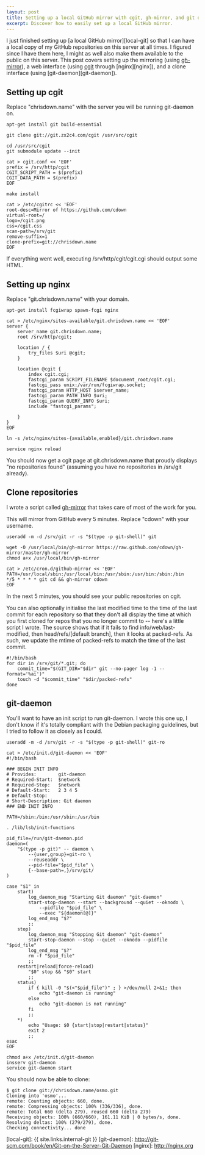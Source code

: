 ```yaml
---
layout: post
title: Setting up a local GitHub mirror with cgit, gh-mirror, and git daemon
excerpt: Discover how to easily set up a local GitHub mirror.
---
```


I just finished setting up [a local GitHub mirror][local-git] so that I can
have a local copy of my GitHub repositories on this server at all times. I
figured since I have them here, I might as well also make them available to the
public on this server. This post covers setting up the mirroring (using
[gh-mirror][gh-mirror]), a web interface (using [cgit][cgit] through
[nginx][nginx]), and a clone interface (using [git-daemon][git-daemon]).

## Setting up cgit

Replace "chrisdown.name" with the server you will be running git-daemon on.

    apt-get install git build-essential

    git clone git://git.zx2c4.com/cgit /usr/src/cgit

    cd /usr/src/cgit
    git submodule update --init

    cat > cgit.conf << 'EOF'
    prefix = /srv/http/cgit
    CGIT_SCRIPT_PATH = $(prefix)
    CGIT_DATA_PATH = $(prefix)
    EOF

    make install

    cat > /etc/cgitrc << 'EOF'
    root-desc=Mirror of https://github.com/cdown
    virtual-root=/
    logo=/cgit.png
    css=/cgit.css
    scan-path=/srv/git
    remove-suffix=1
    clone-prefix=git://chrisdown.name
    EOF

If everything went well, executing /srv/http/cgit/cgit.cgi should output some
HTML.

## Setting up nginx

Replace "git.chrisdown.name" with your domain.

    apt-get install fcgiwrap spawn-fcgi nginx

    cat > /etc/nginx/sites-available/git.chrisdown.name << 'EOF'
    server {
        server_name git.chrisdown.name;
        root /srv/http/cgit;

        location / {
            try_files $uri @cgit;
        }

        location @cgit {
            index cgit.cgi;
            fastcgi_param SCRIPT_FILENAME $document_root/cgit.cgi;
            fastcgi_pass unix:/var/run/fcgiwrap.socket;
            fastcgi_param HTTP_HOST $server_name;
            fastcgi_param PATH_INFO $uri;
            fastcgi_param QUERY_INFO $uri;
            include "fastcgi_params";

        }
    }
    EOF

    ln -s /etc/nginx/sites-{available,enabled}/git.chrisdown.name

    service nginx reload

You should now get a cgit page at git.chrisdown.name that proudly displays "no
repositories found" (assuming you have no repositories in /srv/git already).

## Clone repositories

I wrote a script called [gh-mirror][gh-mirror] that takes care of most of the
work for you.

This will mirror from GitHub every 5 minutes. Replace "cdown" with your
username.

    useradd -m -d /srv/git -r -s "$(type -p git-shell)" git

    wget -O /usr/local/bin/gh-mirror https://raw.github.com/cdown/gh-mirror/master/gh-mirror
    chmod a+x /usr/local/bin/gh-mirror

    cat > /etc/cron.d/github-mirror << 'EOF'
    PATH=/usr/local/sbin:/usr/local/bin:/usr/sbin:/usr/bin:/sbin:/bin
    */5 * * * * git cd && gh-mirror cdown
    EOF

In the next 5 minutes, you should see your public repositories on cgit.

You can also optionally initialise the last modified time to the time of the
last commit for each repository so that they don't all display the time at
which you first cloned for repos that you no longer commit to -- here's a
little script I wrote. The source shows that if it fails to find
info/web/last-modified, then head/refs/\[default branch\], then it looks at
packed-refs. As such, we update the mtime of packed-refs to match the time of
the last commit.

    #!/bin/bash
    for dir in /srv/git/*.git; do
        commit_time="$(GIT_DIR="$dir" git --no-pager log -1 --format='%ai')"
        touch -d "$commit_time" "$dir/packed-refs"
    done

## git-daemon

You'll want to have an init script to run git-daemon. I wrote this one up, I
don't know if it's totally compliant with the Debian packaging guidelines, but
I tried to follow it as closely as I could.

    useradd -m -d /srv/git -r -s "$(type -p git-shell)" git-ro

    cat > /etc/init.d/git-daemon << 'EOF'
    #!/bin/bash

    ### BEGIN INIT INFO
    # Provides:        git-daemon
    # Required-Start:  $network
    # Required-Stop:   $network
    # Default-Start:   2 3 4 5
    # Default-Stop:
    # Short-Description: Git daemon
    ### END INIT INFO

    PATH=/sbin:/bin:/usr/sbin:/usr/bin

    . /lib/lsb/init-functions

    pid_file=/run/git-daemon.pid
    daemon=(
        "$(type -p git)" -- daemon \
            --{user,group}=git-ro \
            --reuseaddr \
            --pid-file="$pid_file" \
            {--base-path=,}/srv/git/
    )

    case "$1" in
        start)
            log_daemon_msg "Starting Git daemon" "git-daemon"
            start-stop-daemon --start --background --quiet --oknodo \
                --pidfile "$pid_file" \
                --exec "${daemon[@]}"
            log_end_msg "$?"
            ;;
        stop)
            log_daemon_msg "Stopping Git daemon" "git-daemon"
            start-stop-daemon --stop --quiet --oknodo --pidfile "$pid_file"
            log_end_msg "$?"
            rm -f "$pid_file"
            ;;
        restart|reload|force-reload)
            "$0" stop && "$0" start
            ;;
        status)
            if { kill -0 "$(<"$pid_file")" ; } >/dev/null 2>&1; then
                echo "git-daemon is running"
            else
                echo "git-daemon is not running"
            fi
            ;;
        *)
            echo "Usage: $0 {start|stop|restart|status}"
            exit 2
            ;;
    esac
    EOF

    chmod a+x /etc/init.d/git-daemon
    insserv git-daemon
    service git-daemon start

You should now be able to clone:

    $ git clone git://chrisdown.name/osmo.git
    Cloning into 'osmo'...
    remote: Counting objects: 660, done.
    remote: Compressing objects: 100% (336/336), done.
    remote: Total 660 (delta 279), reused 660 (delta 279)
    Receiving objects: 100% (660/660), 161.11 KiB | 0 bytes/s, done.
    Resolving deltas: 100% (279/279), done.
    Checking connectivity... done

[gh-mirror]:  https://github.com/cdown/gh-mirror
[cgit]:       http://git.zx2c4.com/cgit/
[local-git]:  {{ site.links.internal-git }}
[git-daemon]: http://git-scm.com/book/en/Git-on-the-Server-Git-Daemon
[nginx]:      http://nginx.org
